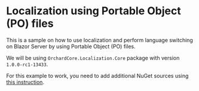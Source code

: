 # Localization using Portable Object (PO) files

This is a sample on how to use localization and perform language switching on Blazor Server by using Portable Object (PO) files. 

We will be using `OrchardCore.Localization.Core` package with version `1.0.0-rc1-13433`.

For this example to work, you need to add additional NuGet sources using [this instruction](https://cloudsmith.io/~orchardcore/repos/preview/setup/#formats-nuget).
